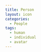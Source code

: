 ```yaml
---
title: Person
layout: icon
categories:
  - People
tags:
  - human
  - individual
  - avatar
---
```

